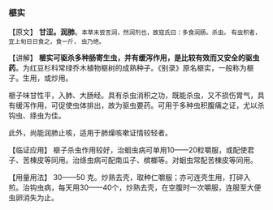 ### 榧实

【原文】     **甘涩。润肺**。<small>本草未尝言润，然润剂也，故寇氏曰：多食润肠。杀虫。 有虫积者，宜上旬日日食之，食一斤， 虫乃绝。</small>

【讲解】   **榧实可驱杀多种肠寄生虫，并有缓泻作用，是比较有效而又安全的驱虫药**。为红豆杉科常绿乔木植物榧树的成熟种子。《别录》原名榧实，一般称为榧子。生用，或炒用。

榧子味甘性平，入肺、大肠经。具有杀虫消积之功，既能杀虫，又不损伤胃气，具有缓泻作用，可促使虫体排出，故为驱虫要药。可用于多种虫积腹痛之证，尤以杀钩虫、绦虫为佳。

此外，尚能润肺止咳，适用于肺燥咳嗽证情较轻者。

【临证应用】   榧子杀虫作用较好，治蛔虫病可单用10——20粒嚼服，或配使君子、苦楝皮等同用。治绦虫病可配南瓜子、槟榔等。对蛔虫常配苦楝皮等同用。

【用量用法】    30——50 克。炒熟去壳，取种仁嚼服；亦可连壳生用，打碎入煎。治钩虫病，每天用30——40个，炒熟去壳，在空腹时一次嚼服，连服至大便虫卵消失为止。